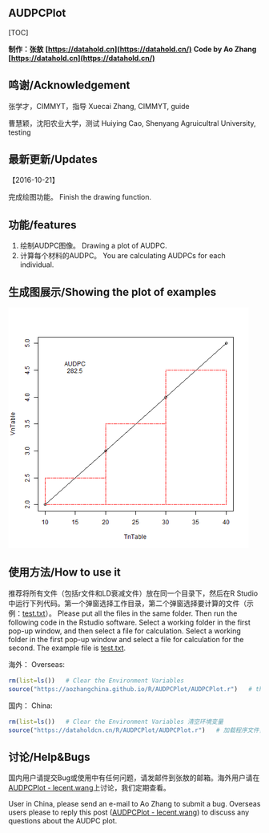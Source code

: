 ## AUDPCPlot

[TOC]

**制作：张敖** **[https://datahold.cn](https://datahold.cn/)** 
**Code by Ao Zhang [https://datahold.cn](https://datahold.cn/)**

## 鸣谢/Acknowledgement

张学才，CIMMYT，指导
Xuecai Zhang, CIMMYT, guide

曹慧颖，沈阳农业大学，测试
Huiying Cao, Shenyang Agruicultral University, testing

## 最新更新/Updates

【2016-10-21】

完成绘图功能。
Finish the drawing function.

## 功能/features

1. 绘制AUDPC图像。
   Drawing a plot of AUDPC.
1. 计算每个材料的AUDPC。
   You are calculating AUDPCs for each individual.

## 生成图展示/Showing the plot of examples

  ![AUDPCPlot](image\AUDPCPlot.png)
## 使用方法/How to use it

推荐将所有文件（包括r文件和LD衰减文件）放在同一个目录下，然后在R Studio中运行下列代码。第一个弹窗选择工作目录，第二个弹窗选择要计算的文件（示例：[test.txt](test.txt)）。
Please put all the files in the same folder. Then run the following code in the Rstudio software. Select a working folder in the first pop-up window, and then select a file for calculation. Select a working folder in the first pop-up window and select a file for calculation for the second. The example file is [test.txt](test.txt).

海外：
Overseas:

```r
rm(list=ls())   # Clear the Environment Variables
source("https://aozhangchina.github.io/R/AUDPCPlot/AUDPCPlot.r")   # the internet is required.
```

国内：
China:

```R
rm(list=ls())   # Clear the Environment Variables 清空环境变量 
source("https://dataholdcn.cn/R/AUDPCPlot/AUDPCPlot.r")   # 加载程序文件，需要联网
```

## 讨论/Help&Bugs

国内用户请提交Bug或使用中有任何问题，请发邮件到张敖的邮箱。海外用户请在[AUDPCPlot - lecent.wang](https://lecent.wang/d/70-audpcplot)上讨论，我们定期查看。

User in China, please send an e-mail to Ao Zhang to submit a bug. Overseas users please to reply this post ([AUDPCPlot - lecent.wang](https://lecent.wang/d/70-audpcplot)) to discuss any questions about the AUDPC plot.

